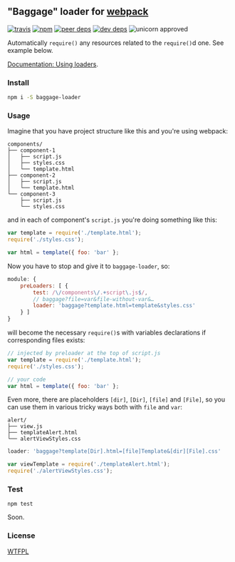 ## "Baggage" loader for [webpack](https://webpack.github.io/)

[![travis](http://img.shields.io/travis/deepsweet/baggage-loader.svg?style=flat-square)](https://travis-ci.org/deepsweet/baggage-loader)
[![npm](http://img.shields.io/npm/v/baggage-loader.svg?style=flat-square)](https://www.npmjs.org/package/baggage-loader)
[![peer deps](http://img.shields.io/david/peer/deepsweet/baggage-loader.svg?style=flat-square)](https://david-dm.org/deepsweet/baggage-loader#info=peerDependencies)
[![dev deps](http://img.shields.io/david/dev/deepsweet/baggage-loader.svg?style=flat-square)](https://david-dm.org/deepsweet/baggage-loader#info=devDependencies)
![unicorn approved](http://img.shields.io/badge/unicorn-approved-ff69b4.svg?style=flat-square)

Automatically `require()` any resources related to the `require()`d one. See example below.

[Documentation: Using loaders](https://webpack.github.io/docs/using-loaders.html).

### Install

```sh
npm i -S baggage-loader
```

### Usage

Imagine that you have project structure like this and you're using webpack:

```
components/
├── component-1
│   ├── script.js
│   ├── styles.css
│   └── template.html
├── component-2
│   ├── script.js
│   └── template.html
└── component-3
    ├── script.js
    └── styles.css
```

and in each of component's `script.js` you're doing something like this:

```javascript
var template = require('./template.html');
require('./styles.css');

var html = template({ foo: 'bar' };
```

Now you have to stop and give it to `baggage-loader`, so:

```javascript
module: {
    preLoaders: [ {
        test: /\/components\/.+script\.js$/,
        // baggage?file=var&file-without-var&…
        loader: 'baggage?template.html=template&styles.css'
    } ]
}
```

will become the necessary `require()`s with variables declarations if corresponding files exists:

```javascript
// injected by preloader at the top of script.js
var template = require('./template.html');
require('./styles.css');

// your code
var html = template({ foo: 'bar' };
```

Even more, there are placeholders `[dir]`, `[Dir]`, `[file]` and `[File]`, so you can use them in various tricky ways both with `file` and `var`:

```
alert/
├── view.js
├── templateAlert.html
└── alertViewStyles.css
```

```javascript
loader: 'baggage?template[Dir].html=[file]Template&[dir][File].css'
```

```javascript
var viewTemplate = require('./templateAlert.html');
require('./alertViewStyles.css');
```

### Test

`npm test`

Soon.

### License
[WTFPL](http://www.wtfpl.net/wp-content/uploads/2012/12/wtfpl-strip.jpg)
